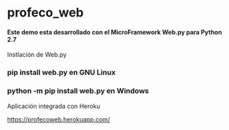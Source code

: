 # profeco_web
#### Este demo esta desarrollado con el MicroFramework Web.py para Python 2.7

Instlación de Web.py

### pip install web.py en GNU Linux
### python -m pip install web.py en Windows

Aplicación integrada con Heroku

https://profecoweb.herokuapp.com/